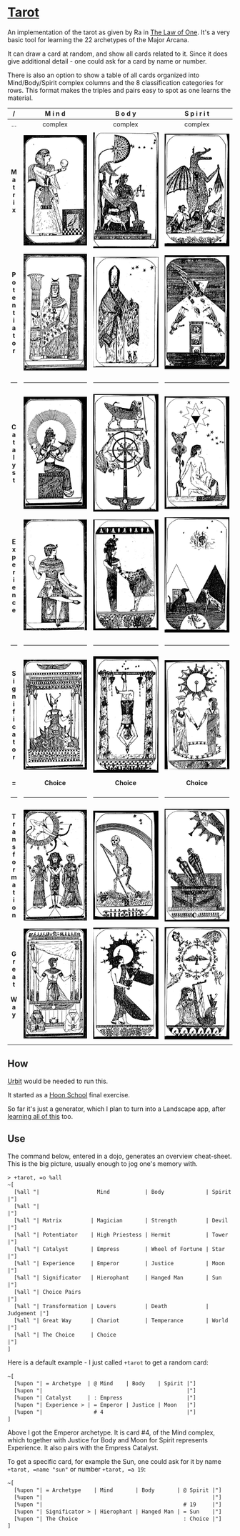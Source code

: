 # [Tarot](https://www.lawofone.info/images)

An implementation of the tarot as given by Ra
in [The Law of One](https://www.lawofone.info).
It's a very basic tool for learning the 22 archetypes of the Major Arcana.

It can draw a card at random, and show all cards related to it.
Since it does give additional detail -
one could ask for a card by name or number.

There is also an option to show a table of all cards
organized into Mind/Body/Spirit complex columns
and the 8 classification categories for rows.
This format makes the triples and pairs easy to spot
as one learns the material.

|                                          /                                          |        M i n d         |         B o d y         |       S p i r i t       |
| :---------------------------------------------------------------------------------: | :--------------------: | :---------------------: | :---------------------: |
|                                         ...                                         |        complex         |         complex         |         complex         |
|                                                                                     |                        |                         |                         |
|                         **M<br/>a<br/>t<br/>r<br/>i<br/>x**                         | ![](images/card-1.jpg) | ![](images/card-8.jpg)  | ![](images/card-15.jpg) |
|                                                                                     |                        |                         |                         |
|          **P<br/>o<br/>t<br/>e<br/>n<br/>t<br/>i<br/>a<br/>t<br/>o<br/>r**          | ![](images/card-2.jpg) | ![](images/card-9.jpg)  | ![](images/card-16.jpg) |
|                                                                                     |                        |                         |                         |
|                                        <hr/>                                        |         <hr/>          |          <hr/>          |          <hr/>          |
|                                                                                     |                        |                         |                         |
|                   **C<br/>a<br/>t<br/>a<br/>l<br/>y<br/>s<br/>t**                   | ![](images/card-3.jpg) | ![](images/card-10.jpg) | ![](images/card-17.jpg) |
|                                                                                     |                        |                         |                         |
|             **E<br/>x<br/>p<br/>e<br/>r<br/>i<br/>e<br/>n<br/>c<br/>e**             | ![](images/card-4.jpg) | ![](images/card-11.jpg) | ![](images/card-18.jpg) |
|                                                                                     |                        |                         |                         |
|                                        <hr/>                                        |         <hr/>          |          <hr/>          |          <hr/>          |
|                                                                                     |                        |                         |                         |
|       **S<br/>i<br/>g<br/>n<br/>i<br/>f<br/>i<br/>c<br/>a<br/>t<br/>o<br/>r**       | ![](images/card-5.jpg) | ![](images/card-12.jpg) | ![](images/card-19.jpg) |
|                                                                                     |                        |                         |                         |
|                                        **=**                                        |       **Choice**       |       **Choice**        |       **Choice**        |
|                                                                                     |                        |                         |                         |
|                                        <hr/>                                        |         <hr/>          |          <hr/>          |          <hr/>          |
|                                                                                     |                        |                         |                         |
| **T<br/>r<br/>a<br/>n<br/>s<br/>f<br/>o<br/>r<br/>m<br/>a<br/>t<br/>i<br/>o<br/>n** | ![](images/card-6.jpg) | ![](images/card-13.jpg) | ![](images/card-20.jpg) |
|                                                                                     |                        |                         |                         |
|                **G<br/>r<br/>e<br/>a<br/>t<br/><br/>W<br/>a<br/>y**                 | ![](images/card-7.jpg) | ![](images/card-14.jpg) | ![](images/card-21.jpg) |
|                                                                                     |                        |                         |                         |

## How

[Urbit](https://urbit.org/) would be needed to run this.

It started as a [Hoon School](https://hooniversity.org) final exercise.

So far it's just a generator, which I plan to turn into a Landscape app,
after [learning all of this](https://github.com/timlucmiptev/gall-guide) too.

## Use

The command below, entered in a dojo, generates an overview cheat-sheet.
This is the big picture, usually enough to jog one's memory with.

```
> +tarot, =o %all
~[
  [%all "|                  Mind           | Body             | Spirit    |"]
  [%all "|                                                                |"]
  [%all "| Matrix         | Magician       | Strength         | Devil     |"]
  [%all "| Potentiator    | High Priestess | Hermit           | Tower     |"]
  [%all "| Catalyst       | Empress        | Wheel of Fortune | Star      |"]
  [%all "| Experience     | Emperor        | Justice          | Moon      |"]
  [%all "| Significator   | Hierophant     | Hanged Man       | Sun       |"]
  [%all "| Choice Pairs                                                   |"]
  [%all "| Transformation | Lovers         | Death            | Judgement |"]
  [%all "| Great Way      | Chariot        | Temperance       | World     |"]
  [%all "| The Choice     | Choice                                        |"]
]
```

Here is a default example - I just called `+tarot` to get a random card:

```
~[
  [%upon "| = Archetype  | @ Mind    | Body    | Spirit |"]
  [%upon "|                                             |"]
  [%upon "| Catalyst     | : Empress                    |"]
  [%upon "| Experience > | = Emperor | Justice | Moon   |"]
  [%upon "|                # 4                          |"]
]
```

Above I got the Emperor archetype. It is card #4, of the Mind complex,
which together with Justice for Body and Moon for Spirit represents Experience.
It also pairs with the Empress Catalyst.

To get a specific card, for example the Sun, one could ask for it by name
`+tarot, =name "sun"` or number `+tarot, =a 19`:

```
~[
  [%upon "| = Archetype    | Mind       | Body       | @ Spirit |"]
  [%upon "|                                                     |"]
  [%upon "|                                            # 19     |"]
  [%upon "| Significator > | Hierophant | Hanged Man | = Sun    |"]
  [%upon "| The Choice                                 : Choice |"]
]
```
